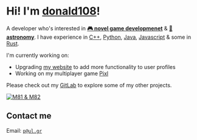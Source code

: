 # Hi! I'm [donald108](http://donald108.com)!
A developer who's interested in [**🎮 novel game developmenet**](http://git.pa.ul.gr/university/space.trash) & [**🔭 astronomy**](http://stars.sh/). I have experience in [C++](http://git.pa.ul.gr/university/divide-conquer), [Python](http://git.pa.ul.gr/university/unreal-selector), [Java](http://git.pa.ul.gr/university/face-renderer), [Javascript](http://git.pa.ul.gr/university/unreal-selector) & some in [Rust](http://pixl.gg).

I'm currently working on:
- Upgrading [my website](http://donald108.com) to add more functionality to user profiles 
- Working on my multiplayer game [Pixl](http://pixl.gg)

Please check out my [GitLab](http://git.pa.ul.gr/explore) to explore some of my other projects.

[![M81 & M82](https://donald108.com/static/images/background.jpg)](http://git.pa.ul.gr/explore)

## Contact me
Email: [`p@ul.gr`](mailto:p@ul.gr)

<!--
**komodo108/komodo108** is a ✨ _special_ ✨ repository because its `README.md` (this file) appears on your GitHub profile.

Here are some ideas to get you started:
- 🔭 I’m currently working on ...
- 🌱 I’m currently learning ...
- 👯 I’m looking to collaborate on ...
- 🤔 I’m looking for help with ...
- 💬 Ask me about ...
- 📫 How to reach me: ...
- 😄 Pronouns: ...
- ⚡ Fun fact: ...
-->
